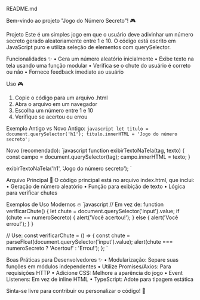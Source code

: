 README.md

Bem-vindo ao projeto "Jogo do Número Secreto"! 🎮

Projeto
Este é um simples jogo em que o usuário deve adivinhar um número secreto gerado aleatoriamente entre 1 e 10. O código está escrito em JavaScript puro e utiliza seleção de elementos com querySelector.

Funcionalidades ✨
• Gera um número aleatório inicialmente
• Exibe texto na tela usando uma função modular
• Verifica se o chute do usuário é correto ou não
• Fornece feedback imediato ao usuário

Uso 🎮
1. Copie o código para um arquivo .html
2. Abra o arquivo em um navegador
3. Escolha um número entre 1 e 10
4. Verifique se acertou ou errou

Exemplo Antigo vs Novo
Antigo:
`javascript
let titulo = document.querySelector('h1');
titulo.innerHTML = 'Jogo do número secreto';
`

Novo (recomendado):
`javascript
function exibirTextoNaTela(tag, texto) {
const campo = document.querySelector(tag);
campo.innerHTML = texto;
}

exibirTextoNaTela('h1', 'Jogo do número secreto');
`

Arquivo Principal 📄
O código principal está no arquivo index.html, que inclui:
• Geração de número aleatório
• Função para exibição de texto
• Lógica para verificar chutes

Exemplos de Uso Modernos 🔥
`javascript
// Em vez de:
function verificarChute() {
let chute = document.querySelector('input').value;
if (chute == numeroSecreto) {
alert('Você acertou!');
} else {
alert('Você errou!');
}
}

// Use:
const verificarChute = () => {
const chute = parseFloat(document.querySelector('input').value);
alert(chute === numeroSecreto ? 'Acertou!' : 'Errou!');
};
`

Boas Práticas para Desenvolvedores ✨
• Modularização: Separe suas funções em módulos independentes
• Utilize Promises/Axios: Para requisições HTTP
• Adicione CSS: Melhore a aparência do jogo
• Event Listeners: Em vez de inline HTML
• TypeScript: Adote para tipagem estática

Sinta-se livre para contribuir ou personalizar o código! 🚀